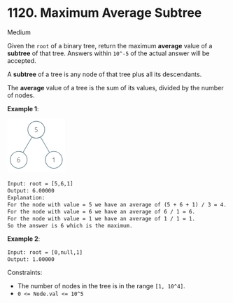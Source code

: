 # 1120. Maximum Average Subtree

Medium

Given the `root` of a binary tree, return the maximum **average** value of a **subtree** of that tree. 
Answers within `10^-5` of the actual answer will be accepted.

A **subtree** of a tree is any node of that tree plus all its descendants.

The **average** value of a tree is the sum of its values, divided by the number of nodes.


**Example 1**:

![ex1](ex1.png)
```
Input: root = [5,6,1]
Output: 6.00000
Explanation:
For the node with value = 5 we have an average of (5 + 6 + 1) / 3 = 4.
For the node with value = 6 we have an average of 6 / 1 = 6.
For the node with value = 1 we have an average of 1 / 1 = 1.
So the answer is 6 which is the maximum.
```

**Example 2**:
```
Input: root = [0,null,1]
Output: 1.00000
```

Constraints:

* The number of nodes in the tree is in the range `[1, 10^4]`.
* `0 <= Node.val <= 10^5`